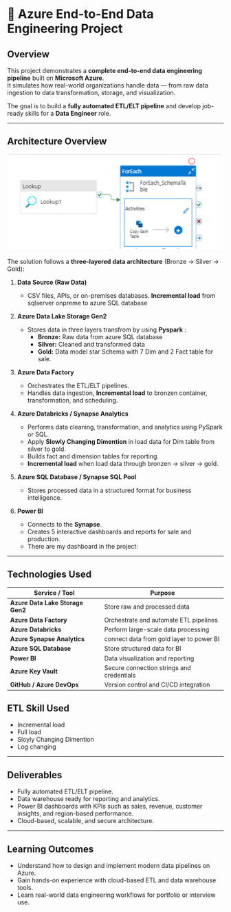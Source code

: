 # 🚀 Azure End-to-End Data Engineering Project

## Overview
This project demonstrates a **complete end-to-end data engineering pipeline** built on **Microsoft Azure**.  
It simulates how real-world organizations handle data — from raw data ingestion to data transformation, storage, and visualization.

The goal is to build a **fully automated ETL/ELT pipeline** and develop job-ready skills for a **Data Engineer** role.

---

## Architecture Overview

![Data Pipeline](image/brozen.png)

The solution follows a **three-layered data architecture** (Bronze → Silver → Gold):

1. **Data Source (Raw Data)**
   - CSV files, APIs, or on-premises databases. **Incremental load** from sqlserver onpreme to azure SQL database
     
2. **Azure Data Lake Storage Gen2**
   - Stores data in three layers transfrom by using **Pyspark** :  
     - **Bronze:** Raw data from azure SQL database
     - **Silver:** Cleaned and transformed data  
     - **Gold:** Data model star Schema with 7 Dim and 2 Fact table for sale.
3. **Azure Data Factory**
   - Orchestrates the ETL/ELT pipelines.  
   - Handles data ingestion, **Incremental load** to bronzen container, transformation, and scheduling.  

4. **Azure Databricks / Synapse Analytics**
   - Performs data cleaning, transformation, and analytics using PySpark or SQL.
   - Apply **Slowly Changing Dimention** in load data for Dim table from silver to gold.
   - Builds fact and dimension tables for reporting.
   - **Incremental load** when load data through bronzen -> silver -> gold. 

5. **Azure SQL Database / Synapse SQL Pool**
   - Stores processed data in a structured format for business intelligence.

6. **Power BI**
   - Connects to the **Synapse**.  
   - Creates 5 interactive dashboards and reports for sale and production.
   - There are my dashboard in the project:

---

## Technologies Used

| Service / Tool | Purpose |
|-----------------|----------|
| **Azure Data Lake Storage Gen2** | Store raw and processed data |
| **Azure Data Factory** | Orchestrate and automate ETL pipelines |
| **Azure Databricks** | Perform large-scale data processing |
| **Azure Synapse Analytics** | connect data from gold layer to power BI |
| **Azure SQL Database** | Store structured data for BI |
| **Power BI** | Data visualization and reporting |
| **Azure Key Vault** | Secure connection strings and credentials |
| **GitHub / Azure DevOps** | Version control and CI/CD integration |
## ETL Skill Used
- Incremental load
- Full load
- Sloyly Changing Dimention
- Log changing
---

## Deliverables
- Fully automated ETL/ELT pipeline.  
- Data warehouse ready for reporting and analytics.  
- Power BI dashboards with KPIs such as sales, revenue, customer insights, and region-based performance.  
- Cloud-based, scalable, and secure architecture.

---

## Learning Outcomes
- Understand how to design and implement modern data pipelines on Azure.  
- Gain hands-on experience with cloud-based ETL and data warehouse tools.  
- Learn real-world data engineering workflows for portfolio or interview use.


